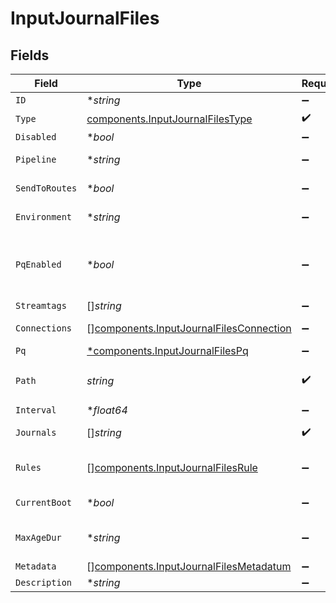 # InputJournalFiles


## Fields

| Field                                                                                                                                                                                                                                        | Type                                                                                                                                                                                                                                         | Required                                                                                                                                                                                                                                     | Description                                                                                                                                                                                                                                  |
| -------------------------------------------------------------------------------------------------------------------------------------------------------------------------------------------------------------------------------------------- | -------------------------------------------------------------------------------------------------------------------------------------------------------------------------------------------------------------------------------------------- | -------------------------------------------------------------------------------------------------------------------------------------------------------------------------------------------------------------------------------------------- | -------------------------------------------------------------------------------------------------------------------------------------------------------------------------------------------------------------------------------------------- |
| `ID`                                                                                                                                                                                                                                         | **string*                                                                                                                                                                                                                                    | :heavy_minus_sign:                                                                                                                                                                                                                           | Unique ID for this input                                                                                                                                                                                                                     |
| `Type`                                                                                                                                                                                                                                       | [components.InputJournalFilesType](../../models/components/inputjournalfilestype.md)                                                                                                                                                         | :heavy_check_mark:                                                                                                                                                                                                                           | N/A                                                                                                                                                                                                                                          |
| `Disabled`                                                                                                                                                                                                                                   | **bool*                                                                                                                                                                                                                                      | :heavy_minus_sign:                                                                                                                                                                                                                           | N/A                                                                                                                                                                                                                                          |
| `Pipeline`                                                                                                                                                                                                                                   | **string*                                                                                                                                                                                                                                    | :heavy_minus_sign:                                                                                                                                                                                                                           | Pipeline to process data from this Source before sending it through the Routes                                                                                                                                                               |
| `SendToRoutes`                                                                                                                                                                                                                               | **bool*                                                                                                                                                                                                                                      | :heavy_minus_sign:                                                                                                                                                                                                                           | Select whether to send data to Routes, or directly to Destinations.                                                                                                                                                                          |
| `Environment`                                                                                                                                                                                                                                | **string*                                                                                                                                                                                                                                    | :heavy_minus_sign:                                                                                                                                                                                                                           | Optionally, enable this config only on a specified Git branch. If empty, will be enabled everywhere.                                                                                                                                         |
| `PqEnabled`                                                                                                                                                                                                                                  | **bool*                                                                                                                                                                                                                                      | :heavy_minus_sign:                                                                                                                                                                                                                           | Use a disk queue to minimize data loss when connected services block. See [Cribl Docs](https://docs.cribl.io/stream/persistent-queues) for PQ defaults (Cribl-managed Cloud Workers) and configuration options (on-prem and hybrid Workers). |
| `Streamtags`                                                                                                                                                                                                                                 | []*string*                                                                                                                                                                                                                                   | :heavy_minus_sign:                                                                                                                                                                                                                           | Tags for filtering and grouping in @{product}                                                                                                                                                                                                |
| `Connections`                                                                                                                                                                                                                                | [][components.InputJournalFilesConnection](../../models/components/inputjournalfilesconnection.md)                                                                                                                                           | :heavy_minus_sign:                                                                                                                                                                                                                           | Direct connections to Destinations, and optionally via a Pipeline or a Pack                                                                                                                                                                  |
| `Pq`                                                                                                                                                                                                                                         | [*components.InputJournalFilesPq](../../models/components/inputjournalfilespq.md)                                                                                                                                                            | :heavy_minus_sign:                                                                                                                                                                                                                           | N/A                                                                                                                                                                                                                                          |
| `Path`                                                                                                                                                                                                                                       | *string*                                                                                                                                                                                                                                     | :heavy_check_mark:                                                                                                                                                                                                                           | Directory path to search for journals. Environment variables will be resolved, e.g. $CRIBL_EDGE_FS_ROOT/var/log/journal/$MACHINE_ID.                                                                                                         |
| `Interval`                                                                                                                                                                                                                                   | **float64*                                                                                                                                                                                                                                   | :heavy_minus_sign:                                                                                                                                                                                                                           | Time, in seconds, between scanning for journals.                                                                                                                                                                                             |
| `Journals`                                                                                                                                                                                                                                   | []*string*                                                                                                                                                                                                                                   | :heavy_check_mark:                                                                                                                                                                                                                           | The full path of discovered journals are matched against this wildcard list.                                                                                                                                                                 |
| `Rules`                                                                                                                                                                                                                                      | [][components.InputJournalFilesRule](../../models/components/inputjournalfilesrule.md)                                                                                                                                                       | :heavy_minus_sign:                                                                                                                                                                                                                           | Add rules to decide which journal objects to allow. Events are generated if no rules are given or if all the rules' expressions evaluate to true.                                                                                            |
| `CurrentBoot`                                                                                                                                                                                                                                | **bool*                                                                                                                                                                                                                                      | :heavy_minus_sign:                                                                                                                                                                                                                           | Skip log messages that are not part of the current boot session.                                                                                                                                                                             |
| `MaxAgeDur`                                                                                                                                                                                                                                  | **string*                                                                                                                                                                                                                                    | :heavy_minus_sign:                                                                                                                                                                                                                           | The maximum log message age, in duration form (e.g,: 60s, 4h, 3d, 1w).  Default of no value will apply no max age filters.                                                                                                                   |
| `Metadata`                                                                                                                                                                                                                                   | [][components.InputJournalFilesMetadatum](../../models/components/inputjournalfilesmetadatum.md)                                                                                                                                             | :heavy_minus_sign:                                                                                                                                                                                                                           | Fields to add to events from this input                                                                                                                                                                                                      |
| `Description`                                                                                                                                                                                                                                | **string*                                                                                                                                                                                                                                    | :heavy_minus_sign:                                                                                                                                                                                                                           | N/A                                                                                                                                                                                                                                          |